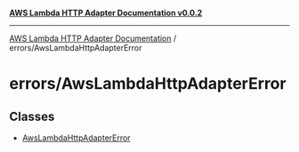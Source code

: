 [**AWS Lambda HTTP Adapter Documentation v0.0.2**](../../README.md)

***

[AWS Lambda HTTP Adapter Documentation](../../modules.md) / errors/AwsLambdaHttpAdapterError

# errors/AwsLambdaHttpAdapterError

## Classes

- [AwsLambdaHttpAdapterError](classes/AwsLambdaHttpAdapterError.md)

